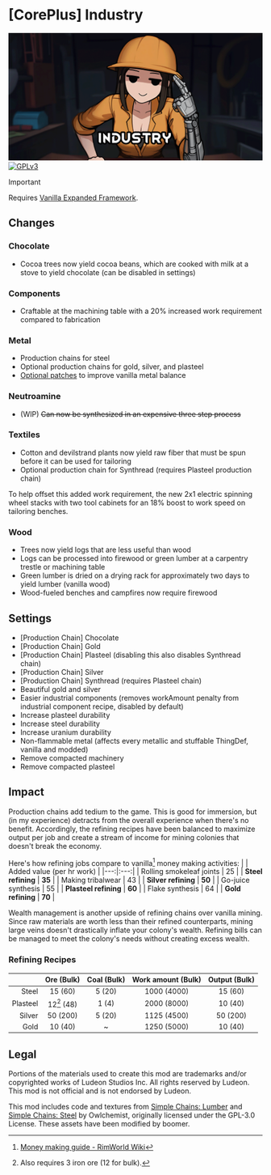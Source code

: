 <!--[![GPLv3][badge-license]](https://www.gnu.org/licenses/gpl-3.0) -->
[badge-license]: https://img.shields.io/badge/License-GPLv3-lightgray
<!--![Supports Royalty][badge-dlc-royalty] supports Royalty DLC-->
[badge-dlc-royalty]: https://img.shields.io/badge/DLC-Royalty-gold
<!--![Supports Ideology][badge-dlc-ideology] supports Ideology DLC-->
[badge-dlc-ideology]: https://img.shields.io/badge/DLC-Ideology-indianred
<!--![Supports Biotech][badge-dlc-biotech] supports Biotech DLC-->
[badge-dlc-biotech]: https://img.shields.io/badge/DLC-Biotech-mediumturquoise
<!--![Supports Anomaly][badge-dlc-anomaly] supports Anomaly DLC-->
[badge-dlc-anomaly]: https://img.shields.io/badge/DLC-Anomaly-darkseagreen

# [CorePlus] Industry
![](About/Preview.png)\
[![GPLv3][badge-license]](https://www.gnu.org/licenses/gpl-3.0)

> [!IMPORTANT]
> Requires [Vanilla Expanded Framework](https://steamcommunity.com/sharedfiles/filedetails/?id=2023507013).

## Changes
### Chocolate
- Cocoa trees now yield cocoa beans, which are cooked with milk at a stove to yield chocolate (can be disabled in settings)

### Components
- Craftable at the machining table with a 20% increased work requirement compared to fabrication

### Metal
- Production chains for steel
- Optional production chains for gold, silver, and plasteel
- [Optional patches](#settings) to improve vanilla metal balance

### Neutroamine
- (WIP) ~~Can now be synthesized in an expensive three step process~~

### Textiles
- Cotton and devilstrand plants now yield raw fiber that must be spun before it can be used for tailoring
- Optional production chain for Synthread (requires Plasteel production chain)

To help offset this added work requirement, the new 2x1 electric spinning wheel stacks with two tool cabinets for an 18% boost to work speed on tailoring benches.

### Wood
- Trees now yield logs that are less useful than wood
- Logs can be processed into firewood or green lumber at a carpentry trestle or machining table
- Green lumber is dried on a drying rack for approximately two days to yield lumber (vanilla wood)
- Wood-fueled benches and campfires now require firewood

## Settings
- [Production Chain] Chocolate
- [Production Chain] Gold
- [Production Chain] Plasteel (disabling this also disables Synthread chain)
- [Production Chain] Silver 
- [Production Chain] Synthread (requires Plasteel chain)
- Beautiful gold and silver
- Easier industrial components (removes workAmount penalty from industrial component recipe, disabled by default)
- Increase plasteel durability
- Increase steel durability
- Increase uranium durability
- Non-flammable metal (affects every metallic and stuffable ThingDef, vanilla and modded)
- Remove compacted machinery
- Remove compacted plasteel

## Impact
Production chains add tedium to the game. This is good for immersion, but (in my experience) detracts from the overall experience when there's no benefit. Accordingly, the refining recipes have been balanced to maximize output per job and create a stream of income for mining colonies that doesn't break the economy.

Here's how refining jobs compare to vanilla[^2] money making activities:
|  | Added value (per hr work) |
|---:|:---:|
| Rolling smokeleaf joints | 25 |
| **Steel refining** | **35** |
| Making tribalwear | 43 |
| **Silver refining** | **50** |
| Go-juice synthesis | 55 |
| **Plasteel refining** | **60** |
| Flake synthesis | 64 |
| **Gold refining** | **70** |

Wealth management is another upside of refining chains over vanilla mining. Since raw materials are worth less than their refined counterparts, mining large veins doesn't drastically inflate your colony's wealth. Refining bills can be managed to meet the colony's needs without creating excess wealth.

### Refining Recipes
|  | Ore (Bulk) | Coal (Bulk) | Work amount (Bulk) | Output (Bulk) |
|---:|:---:|:---:|:---:|:---:|
| Steel | 15 (60) | 5 (20) | 1000 (4000) | 15 (60) |
| Plasteel | 12[^1] (48) | 1 (4) | 2000 (8000) | 10 (40) |
| Silver | 50 (200) | 5 (20) | 1125 (4500) | 50 (200) |
| Gold | 10 (40) | ~ | 1250 (5000) | 10 (40) |

## Legal
Portions of the materials used to create this mod are trademarks and/or copyrighted works of Ludeon Studios Inc. All rights reserved by Ludeon. This mod is not official and is not endorsed by Ludeon.

This mod includes code and textures from [Simple Chains: Lumber](https://github.com/Owlchemist/simple-chains-lumber) and [Simple Chains: Steel](https://github.com/Owlchemist/simple-chains-steel) by Owlchemist, originally licensed under the GPL-3.0 License. These assets have been modified by boomer.

[^1]: Also requires 3 iron ore (12 for bulk).
[^2]: [Money making guide - RimWorld Wiki](https://rimworldwiki.com/wiki/Money_making_guide)